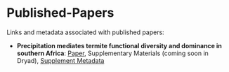 # Published-Papers
Links and metadata associated with published papers:


- **Precipitation mediates termite functional diversity and dominance in southern Africa**: [Paper](r`https://www.scielo.org.za/scielo.php?pid=S0006-82412022000100003&script=sci_arttext`), Supplementary Materials (coming soon in Dryad), [Supplement Metadata](https://github.com/BriannaLind/Published-Papers/blob/main/Termite-Functional-Diversity.md)

